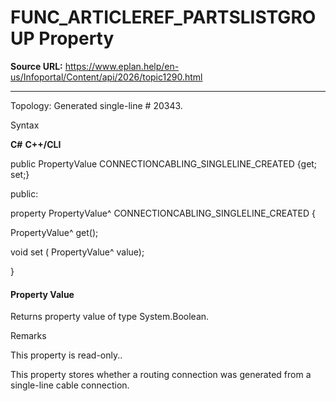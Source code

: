 # FUNC_ARTICLEREF_PARTSLISTGROUP Property

**Source URL:** https://www.eplan.help/en-us/Infoportal/Content/api/2026/topic1290.html

---

Topology: Generated single-line # 20343.

Syntax

**C#**
**C++/CLI**


public PropertyValue CONNECTIONCABLING_SINGLELINE_CREATED {get; set;}

public:

property PropertyValue^ CONNECTIONCABLING_SINGLELINE_CREATED {

   PropertyValue^ get();

   void set (    PropertyValue^ value);

}


#### Property Value

Returns property value of type System.Boolean.

Remarks

This property is read-only..

This property stores whether a routing connection was generated from a single-line cable connection.
